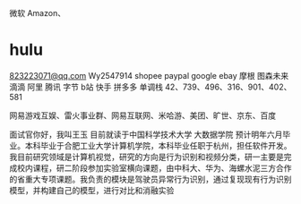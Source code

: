 微软
Amazon、
# hulu
823223071@qq.com Wy2547914
shopee
paypal
google
ebay 
摩根
图森未来
滴滴
阿里
腾讯
字节
b站
快手
拼多多
单调栈 42、739、496、316、901、402、581


网易游戏互娱、雷火事业群、网易互联网、米哈游、美团、旷世、京东、百度
















面试官你好，我叫王玉  目前就读于中国科学技术大学 大数据学院 预计明年六月毕业。本科毕业于合肥工业大学计算机学院，本科毕业任职于杭州，担任软件开发。我目前研究领域是计算机视觉，研究的方向是行为识别和视频分类，研一主要是完成校内课程，研二阶段参加实验室横向课题，由中科大、华为、海螺水泥三方合作的省重大专项课题。我负责的模块是驾驶员异常行为识别，通过复现现有行为识别模型，并构建自己的模型，进行对比和消融实验